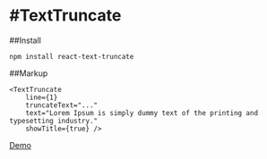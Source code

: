 #TextTruncate
===

##Install
```
npm install react-text-truncate
```

##Markup
```
<TextTruncate
	line={1}
	truncateText="..."
	text="Lorem Ipsum is simply dummy text of the printing and typesetting industry."
	showTitle={true} />
```

[Demo](http://shinychang.github.io/React-Text-Truncate/)
